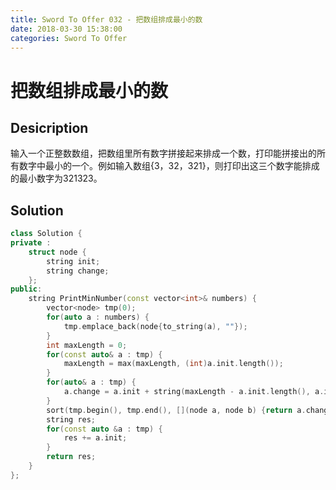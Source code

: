 ```yaml
---
title: Sword To Offer 032 - 把数组排成最小的数
date: 2018-03-30 15:38:00
categories: Sword To Offer
---
```

# 把数组排成最小的数

<!--more-->

## Desicription

输入一个正整数数组，把数组里所有数字拼接起来排成一个数，打印能拼接出的所有数字中最小的一个。例如输入数组{3，32，321}，则打印出这三个数字能排成的最小数字为321323。

## Solution

```cpp
class Solution {
private :
    struct node {
        string init;
        string change;
    };
public:
    string PrintMinNumber(const vector<int>& numbers) {
        vector<node> tmp(0);
        for(auto a : numbers) {
            tmp.emplace_back(node{to_string(a), ""});
        }
        int maxLength = 0;
        for(const auto& a : tmp) {
            maxLength = max(maxLength, (int)a.init.length());
        }
        for(auto& a : tmp) {
            a.change = a.init + string(maxLength - a.init.length(), a.init[a.init.length() - 1]);
        }
        sort(tmp.begin(), tmp.end(), [](node a, node b) {return a.change < b.change;});
        string res;
        for(const auto &a : tmp) {
            res += a.init;
        }
        return res;
    }
};
```
